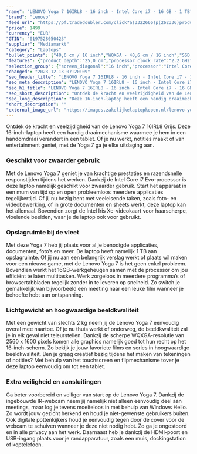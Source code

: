 ```yaml
---
"name": "LENOVO Yoga 7 16IRL8 - 16 inch - Intel Core i7 - 16 GB - 1 TB"
"brand": "Lenovo"
"feed_url": "https://pf.tradedoubler.com/click?a(3322666)p(262336)product(50617-1766189)ttid(3)url(https%3A%2F%2Fwww.mediamarkt.nl%2Fnl%2Fproduct%2F_lenovo-yoga-7-16irl8-16-inch-intel-core-i7-16-gb-1-tb-1766189.html%3Futm_source%3Dtradedoubler%26utm_medium%3Daff-comparison%26utm_term%3D1766189)"
"price": 1499
"currency": "EUR"
"GTIN": "0197528050423"
"supplier": "Mediamarkt"
"category": "Laptops"
"bullet_points": ["40,6 cm / 16 inch","WQXGA - 40,6 cm / 16 inch","SSD , 1 TB , M.2 via PCIe","2x USB 3.2, 2x Thunderbolt 4, 1x HDMI 1.4, 1x hoofdtelefoon-/microfooncombo","Lithium polymer","36.2 cm x 1.7 cm x 25 cm /"]
"features": {"product_depth":"25,0 cm","processor_clock_rate":"2.2 GHz","product_height":"1,7 cm","additional_update_information":"Voor zover op de afbeeldingen apps worden getoond, geldt dat MediaMarkt niet kan garanderen dat de apps tijdens de volledige levensduur van het product goed zullen blijven functioneren. Dit hangt af van het beleid van de fabrikant.","image_ratio":"16:10","hard_disk_1":"SSD , 1 TB , M.2 via PCIe","processor":"Intel Core i7-1360P","min_duration_supported_software_updates":"2 jaar","product_introduction_date":"2023-04-19","bluetooth":"Ja","screen_diagonal_cm":"40,6 cm","manufacturer_guarantee":"2 jaar","panel_type":"IPS (In-Plane Switching)","total_storage_space_in_gb":"1 TB","brightness":"400 cd/m²","capacity_of_1_hard_disk":"1 TB","manufacturer_part_number":"82YN003PMH","convertibility":"Omklapbaar scherm","touchscreen":"Ja","integrated_mike":"Ja","speakers":"Ja","memory_speeds":"5200 MHz","dimensions_weight":"36.2 cm x 1.7 cm x 25 cm /","screen_type":"Glanzend scherm","model_year":"2023","height":"1,7 cm","shipping_costs":"0.00","product_width":"36,2 cm","memory_size":"16 GB","depth":"25 cm","processor_speed_with_turbo":"5.0 GHz","processor_brand":"Intel®","ram_configuration":"1x 16 GB","delivery_time":"1","special_features":"IR camera voor Windows Hello","bluetooth_version":"5.1","number_of_processor_cores":"12","product_manufacturer":"LENOVO","color":"Grijs","battery_type":"Lithium polymer","product_type":"Laptop","type_of_1_hard_disk":"SSD","connections":"2x USB 3.2, 2x Thunderbolt 4, 1x HDMI 1.4, 1x hoofdtelefoon-/microfooncombo","resolution":"2560 x 1600","short_description":"YG 7 16IRL8 I7 16G 1T 11H","battery_capacity":"71 Wh","ram_type":"DDR5","front_camera":"Ja","integrated_webcam":"Ja","update_policy":"Onbekend","wlan":"Ja","processor_model":"Core™ i7","scope_of_delivery":"Laptop, USB-C adapter (65W), handleiding","previous_price":"","warranty_note":"Geen aanvullende garantie-informatie","weight":"1,98 kg","screen_diagonal_cm_inch":"40,6 cm / 16 inch","image_quality":"WQXGA","screen_diagonal_inches":"16 inch","keyboard_type":"QWERTY","card_reader":"Ja","wlan_standards":"WiFi 6E (802.11AX)","manufacturer_supported_software_updates":"Ja","total_storage_space":"1 TB"}
"selection_group": {"screen_diagonal":"16 inch","processor":"Intel Core i7","changed_price_past_3_days":false,"product_family":"Yoga"}
"changed": "2023-12-13 07:20:09"
"seo_header_title": "LENOVO Yoga 7 16IRL8 - 16 inch - Intel Core i7 - 16 GB - 1 TB"
"seo_meta_description": "LENOVO Yoga 7 16IRL8 - 16 inch - Intel Core i7 - 16 GB - 1 TB"
"seo_h1_title": "LENOVO Yoga 7 16IRL8 - 16 inch - Intel Core i7 - 16 GB - 1 TB"
"seo_short_description": "Ontdek de kracht en veelzijdigheid van de Lenovo Yoga 7 16IRL8 Grijs."
"seo_long_description": "Deze 16-inch-laptop heeft een handig draaimechanisme waarmee je hem in een handomdraai verandert in een tablet. Of je nu werkt, notities maakt of van entertainment geniet, met de Yoga 7 ga je elke uitdaging aan. <h3>Geschikt voor zwaarder gebruik </h3> Met de Lenovo Yoga 7 geniet je van krachtige prestaties en razendsnelle responstijden tijdens het werken. Dankzij de Intel Core i7 Evo-processor is deze laptop namelijk geschikt voor zwaarder gebruik. Start het apparaat in een mum van tijd op en open probleemloos meerdere applicaties tegelijkertijd. Of jij nu bezig bent met veeleisende taken, zoals foto- en videobewerking, of in grote documenten en sheets werkt, deze laptop kan het allemaal. Bovendien zorgt de Intel Iris Xe-videokaart voor haarscherpe, vloeiende beelden, waar je de laptop ook voor gebruikt. <h3>Opslagruimte bij de vleet </h3> Met deze Yoga 7 heb jij plaats voor al je benodigde applicaties, documenten, foto’s en meer. De laptop heeft namelijk 1 TB aan opslagruimte. Of jij nu aan een belangrijk verslag werkt of plaats wil maken voor een nieuwe game, met de Lenovo Yoga 7 is het geen enkel probleem. Bovendien werkt het 16GB-werkgeheugen samen met de processor om jou efficiënt te laten multitasken. Werk zorgeloos in meerdere programma’s of browsertabbladen tegelijk zonder in te leveren op snelheid. Zo switch je gemakkelijk van bijvoorbeeld een meeting naar een leuke film wanneer je behoefte hebt aan ontspanning. <h3>Lichtgewicht en hoogwaardige beeldkwaliteit </h3> Met een gewicht van slechts 2 kg neem jij de Lenovo Yoga 7 eenvoudig overal mee naartoe. Of je nu thuis werkt of onderweg, de beeldkwaliteit zal je in elk geval niet teleurstellen. Dankzij de scherpe WQXGA-resolutie van 2560 x 1600 pixels komen alle graphics namelijk goed tot hun recht op het 16-inch-scherm. Zo bekijk je jouw favoriete films en series in hoogwaardige beeldkwaliteit. Ben je graag creatief bezig tijdens het maken van tekeningen of notities? Met behulp van het touchscreen en flipmechanisme tover je deze laptop eenvoudig om tot een tablet. <h3>Extra veiligheid en aansluitingen </h3> Ga beter voorbereid en veiliger van start op de Lenovo Yoga 7. Dankzij de ingebouwde IR-webcam neem jij namelijk niet alleen eenvoudig deel aan meetings, maar log je tevens moeiteloos in met behulp van Windows Hello. Zo wordt jouw gezicht herkend en houd je niet-gewenste gebruikers buiten. Ook digitale pottenkijkers houd je eenvoudig tegen door de cover voor de webcam te schuiven wanneer je deze niet nodig hebt. Zo ga je ongestoord en in alle privacy aan het werk. Daarnaast heb je dankzij de HDMI-poort en USB-ingang plaats voor je randapparatuur, zoals een muis, dockingstation of koptelefoon."
"short_description": ""
"external_image_url": "https://images.zakelijkelaptopkopen.nl/lenovo-yoga-7-16irl8-16-inch-intel-core-i7-16-gb-1-tb-1766189.webp"
---
```


Ontdek de kracht en veelzijdigheid van de Lenovo Yoga 7 16IRL8 Grijs. Deze 16-inch-laptop heeft een handig draaimechanisme waarmee je hem in een handomdraai verandert in een tablet. Of je nu werkt, notities maakt of van entertainment geniet, met de Yoga 7 ga je elke uitdaging aan. <h3>Geschikt voor zwaarder gebruik </h3> Met de Lenovo Yoga 7 geniet je van krachtige prestaties en razendsnelle responstijden tijdens het werken. Dankzij de Intel Core i7 Evo-processor is deze laptop namelijk geschikt voor zwaarder gebruik. Start het apparaat in een mum van tijd op en open probleemloos meerdere applicaties tegelijkertijd. Of jij nu bezig bent met veeleisende taken, zoals foto- en videobewerking, of in grote documenten en sheets werkt, deze laptop kan het allemaal. Bovendien zorgt de Intel Iris Xe-videokaart voor haarscherpe, vloeiende beelden, waar je de laptop ook voor gebruikt. <h3>Opslagruimte bij de vleet </h3> Met deze Yoga 7 heb jij plaats voor al je benodigde applicaties, documenten, foto’s en meer. De laptop heeft namelijk 1 TB aan opslagruimte. Of jij nu aan een belangrijk verslag werkt of plaats wil maken voor een nieuwe game, met de Lenovo Yoga 7 is het geen enkel probleem. Bovendien werkt het 16GB-werkgeheugen samen met de processor om jou efficiënt te laten multitasken. Werk zorgeloos in meerdere programma’s of browsertabbladen tegelijk zonder in te leveren op snelheid. Zo switch je gemakkelijk van bijvoorbeeld een meeting naar een leuke film wanneer je behoefte hebt aan ontspanning. <h3>Lichtgewicht en hoogwaardige beeldkwaliteit </h3> Met een gewicht van slechts 2 kg neem jij de Lenovo Yoga 7 eenvoudig overal mee naartoe. Of je nu thuis werkt of onderweg, de beeldkwaliteit zal je in elk geval niet teleurstellen. Dankzij de scherpe WQXGA-resolutie van 2560 x 1600 pixels komen alle graphics namelijk goed tot hun recht op het 16-inch-scherm. Zo bekijk je jouw favoriete films en series in hoogwaardige beeldkwaliteit. Ben je graag creatief bezig tijdens het maken van tekeningen of notities? Met behulp van het touchscreen en flipmechanisme tover je deze laptop eenvoudig om tot een tablet. <h3>Extra veiligheid en aansluitingen </h3> Ga beter voorbereid en veiliger van start op de Lenovo Yoga 7. Dankzij de ingebouwde IR-webcam neem jij namelijk niet alleen eenvoudig deel aan meetings, maar log je tevens moeiteloos in met behulp van Windows Hello. Zo wordt jouw gezicht herkend en houd je niet-gewenste gebruikers buiten. Ook digitale pottenkijkers houd je eenvoudig tegen door de cover voor de webcam te schuiven wanneer je deze niet nodig hebt. Zo ga je ongestoord en in alle privacy aan het werk. Daarnaast heb je dankzij de HDMI-poort en USB-ingang plaats voor je randapparatuur, zoals een muis, dockingstation of koptelefoon.